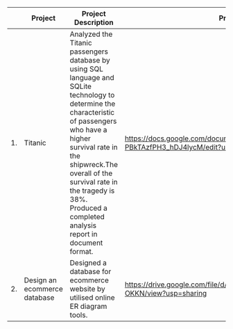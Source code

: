 | |Project|Project Description|Project Link|
|-|-------|-------------------|------------|
|1.|Titanic|Analyzed the Titanic passengers database by using SQL language and SQLite technology to determine the characteristic of passengers who have a higher survival rate in the shipwreck.The overall of the survival rate in the tragedy is 38%. Produced a completed analysis report in document format.| https://docs.google.com/document/d/1XsnkKiPuO1yH2lee1krwQ8k-PBkTAzfPH3_hDJ4lycM/edit?usp=sharing|                                                                                                                                                                  
|2.|Design an ecommerce database|Designed a database for ecommerce website by utilised online ER diagram tools.|https://drive.google.com/file/d/1y5z6u24LeuECC5Ps5gY0VNciFNT-OKKN/view?usp=sharing|
